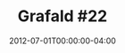 ---
title: "Grafald #22"
type: "image"
date: 2012-07-01T00:00:00-04:00
draft: false
categories: ["Projects"]
image_path: "../img/2012/22.png"
alt_text: ""
is_subpage: true
---